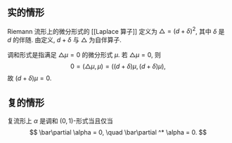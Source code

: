 
## 实的情形

Riemann 流形上的微分形式的 [[Laplace 算子]] 定义为 $\triangle = (d+\delta)^2$, 其中 $\delta$ 是 $d$ 的伴随. 由定义, $d+\delta$ 与 $\triangle$ 为自伴算子.

调和形式是指满足 $\triangle \mu=0$ 的微分形式 $\mu$. 若 $\triangle \mu=0$, 则
$$
0=(\triangle\mu,\mu)=((d+\delta)\mu,(d+\delta)\mu),
$$
故 $(d+\delta)\mu =0$.

## 复的情形

复流形上 $\alpha$ 是调和 $(0,1)$-形式当且仅当
$$
\bar\partial \alpha = 0, \quad \bar\partial ^* \alpha = 0.
$$
